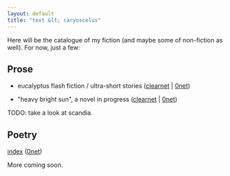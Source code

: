 ```yaml
---
layout: default
title: "text &lt; caryoscelus"
---
```


Here will be the catalogue of my fiction (and maybe some of non-fiction as
well). For now, just a few:

## Prose

- eucalyptus flash fiction / ultra-short stories ([clearnet](/eucalyptus-ff) &#124; [0net](http://127.0.0.1:43110/1JecUbTPHudVR3fi6KMFwQNW2mT2L8H7dq/))

- "heavy bright sun", a novel in progress ([clearnet](https://caryoscelus.github.io/heavy-bright-sun/) &#124; <a href="/" onclick="page.initialize('heavy-bright-sun/')">0net</a>)

TODO: take a look at scandia.

## Poetry

[index](https://caryoscelus.github.io/pppoetry/) (<a href="/" onclick="page.initialize('pppoetry/')">0net</a>)

More coming soon.
